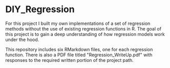 # DIY_Regression
For this project I built my own implementations of a set of regression methods without the use of existing regression functions in R. The goal of this project is to gain a deep understanding of how regression models work under the hood. 

This repository includes six RMarkdown files, one for each regression function. There is also a PDF file titled "Regression_WriteUp.pdf" with responses to the required written portion of the project path.
